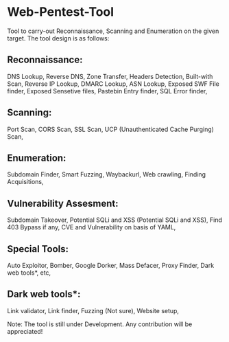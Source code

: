 # Web-Pentest-Tool
Tool to carry-out Reconnaissance, Scanning and Enumeration on the given target. The tool design is as follows:

## Reconnaissance:
  DNS Lookup,
  Reverse DNS,
  Zone Transfer,
  Headers Detection,
  Built-with Scan,
  Reverse IP Lookup,
  DMARC Lookup,
  ASN Lookup,
  Exposed SWF File finder,
  Exposed Sensetive files,
  Pastebin Entry finder,
  SQL Error finder,
  
## Scanning:
  Port Scan,
  CORS Scan,
  SSL Scan,
  UCP (Unauthenticated Cache Purging) Scan,
  
## Enumeration:
  Subdomain Finder,
  Smart Fuzzing,
  Waybackurl,
  Web crawling,
  Finding Acquisitions,
  
## Vulnerability Assesment:
  Subdomain Takeover,
  Potential SQLi and XSS (Potential SQLi and XSS),
  Find 403 Bypass if any,
  CVE and Vulnerability on basis of YAML,
  
## Special Tools:
  Auto Exploitor,
  Bomber,
  Google Dorker,
  Mass Defacer,
  Proxy Finder,
  Dark web tools*,
  etc,
  
## Dark web tools*:
  Link validator,
  Link finder,
  Fuzzing (Not sure),
  Website setup,
  
Note: The tool is still under Development. Any contribution will be appreciated!
